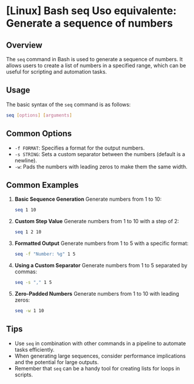 # [Linux] Bash seq Uso equivalente: Generate a sequence of numbers

## Overview
The `seq` command in Bash is used to generate a sequence of numbers. It allows users to create a list of numbers in a specified range, which can be useful for scripting and automation tasks.

## Usage
The basic syntax of the `seq` command is as follows:

```bash
seq [options] [arguments]
```

## Common Options
- `-f FORMAT`: Specifies a format for the output numbers.
- `-s STRING`: Sets a custom separator between the numbers (default is a newline).
- `-w`: Pads the numbers with leading zeros to make them the same width.

## Common Examples

1. **Basic Sequence Generation**
   Generate numbers from 1 to 10:
   ```bash
   seq 1 10
   ```

2. **Custom Step Value**
   Generate numbers from 1 to 10 with a step of 2:
   ```bash
   seq 1 2 10
   ```

3. **Formatted Output**
   Generate numbers from 1 to 5 with a specific format:
   ```bash
   seq -f "Number: %g" 1 5
   ```

4. **Using a Custom Separator**
   Generate numbers from 1 to 5 separated by commas:
   ```bash
   seq -s "," 1 5
   ```

5. **Zero-Padded Numbers**
   Generate numbers from 1 to 10 with leading zeros:
   ```bash
   seq -w 1 10
   ```

## Tips
- Use `seq` in combination with other commands in a pipeline to automate tasks efficiently.
- When generating large sequences, consider performance implications and the potential for large outputs.
- Remember that `seq` can be a handy tool for creating lists for loops in scripts.